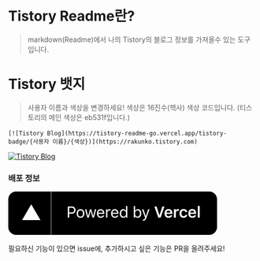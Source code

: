 # Tistory Readme란?
> markdown(Readme)에서 나의 Tistory의 블로그 정보를 가져올수 있는 도구입니다.


# Tistory 뱃지
> 사용자 이름과 색상을 변경하세요!
> 색상은 16진수(헥사) 색상 코드입니다. (티스토리의 메인 색상은 eb531f입니다.)
```
[![Tistory Blog](https://tistory-readme-go.vercel.app/tistory-badge/{사용자 이름}/{색상})](https://rakunko.tistory.com)
```
[![Tistory Blog](https://tistory-readme-go.vercel.app/tistory-badge/rakunko/eb531f)](https://rakunko.tistory.com)

### 배포 정보
![Powered by Vercel](https://raw.githubusercontent.com/abumalick/powered-by-vercel/master/powered-by-vercel.svg)

필요하신 기능이 있으면 issue에, 추가하시고 싶은 기능은 PR을 올려주세요!
